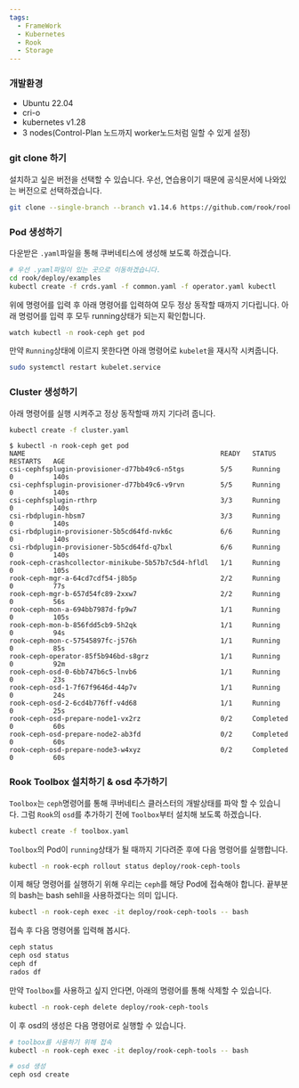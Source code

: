 ```yaml
---
tags:
  - FrameWork
  - Kubernetes
  - Rook
  - Storage
---
```

### 개발환경
* Ubuntu 22.04
* cri-o
* kubernetes v1.28
* 3 nodes(Control-Plan 노드까지 worker노드처럼 일할 수 있게 설정)

### git clone 하기
설치하고 싶은 버전을 선택할 수 있습니다.
우선, 연습용이기 때문에 공식문서에 나와있는 버전으로 선택하겠습니다.

```bash
git clone --single-branch --branch v1.14.6 https://github.com/rook/rook.git
```

### Pod 생성하기
다운받은 `.yaml`파일을 통해 쿠버네티스에 생성해 보도록 하겠습니다.

```bash
# 우선 .yaml파일이 있는 곳으로 이동하겠습니다.
cd rook/deploy/examples
kubectl create -f crds.yaml -f common.yaml -f operator.yaml kubectl
```

위에 명령어를 입력 후 아래 명령어를 입력하여 모두 정상 동작할 때까지 기다립니다.
아래 명렁어를 입력 후 모두 running상태가 되는지 확인합니다.

```bash
watch kubectl -n rook-ceph get pod
```

만약 `Running`상태에 이르지 못한다면 아래 명령어로 `kubelet`을 재시작 시켜줍니다.

```bash
sudo systemctl restart kubelet.service
```

### Cluster 생성하기
아래 명령어를 실행 시켜주고 정상 동작할때 까지 기다려 줍니다.

```bash
kubectl create -f cluster.yaml
```

```
$ kubectl -n rook-ceph get pod
NAME                                                 READY   STATUS      RESTARTS   AGE
csi-cephfsplugin-provisioner-d77bb49c6-n5tgs         5/5     Running     0          140s
csi-cephfsplugin-provisioner-d77bb49c6-v9rvn         5/5     Running     0          140s
csi-cephfsplugin-rthrp                               3/3     Running     0          140s
csi-rbdplugin-hbsm7                                  3/3     Running     0          140s
csi-rbdplugin-provisioner-5b5cd64fd-nvk6c            6/6     Running     0          140s
csi-rbdplugin-provisioner-5b5cd64fd-q7bxl            6/6     Running     0          140s
rook-ceph-crashcollector-minikube-5b57b7c5d4-hfldl   1/1     Running     0          105s
rook-ceph-mgr-a-64cd7cdf54-j8b5p                     2/2     Running     0          77s
rook-ceph-mgr-b-657d54fc89-2xxw7                     2/2     Running     0          56s
rook-ceph-mon-a-694bb7987d-fp9w7                     1/1     Running     0          105s
rook-ceph-mon-b-856fdd5cb9-5h2qk                     1/1     Running     0          94s
rook-ceph-mon-c-57545897fc-j576h                     1/1     Running     0          85s
rook-ceph-operator-85f5b946bd-s8grz                  1/1     Running     0          92m
rook-ceph-osd-0-6bb747b6c5-lnvb6                     1/1     Running     0          23s
rook-ceph-osd-1-7f67f9646d-44p7v                     1/1     Running     0          24s
rook-ceph-osd-2-6cd4b776ff-v4d68                     1/1     Running     0          25s
rook-ceph-osd-prepare-node1-vx2rz                    0/2     Completed   0          60s
rook-ceph-osd-prepare-node2-ab3fd                    0/2     Completed   0          60s
rook-ceph-osd-prepare-node3-w4xyz                    0/2     Completed   0          60s
```

### Rook Toolbox 설치하기 & osd 추가하기
`Toolbox`는 `ceph`명령어를 통해 쿠버네티스 클러스터의 개발상태를 파악 할 수 있습니다.
그럼 `Rook`의 `osd`를 추가하기 전에 `Toolbox`부터 설치해 보도록 하겠습니다.

```bash
kubectl create -f toolbox.yaml
```

`Toolbox`의 Pod이 `running`상태가 될 때까지 기다려준 후에 다음 명령어를 실행합니다.

```bash
kubectl -n rook-ecph rollout status deploy/rook-ceph-tools
```

이제 해당 명령어를 실행하기 위해 우리는 `ceph`를 해당 Pod에 접속해야 합니다.
끝부분의 bash는 bash sehll을 사용하겠다는 의미 입니다.

```bash
kubectl -n rook-ceph exec -it deploy/rook-ceph-tools -- bash
```

접속 후 다음 명령어롤 입력해 봅시다.

```bash
ceph status
ceph osd status
ceph df
rados df
```

만약 `Toolbox`를 사용하고 싶지 안다면, 아래의 명령어를 통해 삭제할 수 있습니다.

```bash
kubectl -n rook-ceph delete deploy/rook-ceph-tools
```

이 후 osd의 생성은 다음 명령어로 실행할 수 있습니다.

```bash
# toolbox를 사용하기 위해 접속
kubectl -n rook-ceph exec -it deploy/rook-ceph-tools -- bash

# osd 생성
ceph osd create
```